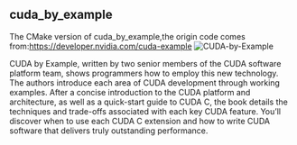 cuda_by_example
----


The CMake version of cuda_by_example,the origin code comes from:https://developer.nvidia.com/cuda-example
![CUDA-by-Example](http://developer.download.nvidia.com/books/cuda-by-example/frontcover_100px.jpg)

CUDA by Example, written by two senior members of the CUDA software platform team, shows programmers how to employ this new technology. The authors introduce each area of CUDA development through working examples. After a concise introduction to the CUDA platform and architecture, as well as a quick-start guide to CUDA C, the book details the techniques and trade-offs associated with each key CUDA feature. You’ll discover when to use each CUDA C extension and how to write CUDA software that delivers truly outstanding performance.
